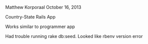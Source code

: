 Matthew Korporaal
October 16, 2013

Country-State Rails App

Works similar to programmer app

Had trouble running rake db:seed.  Looked like rbenv version error

